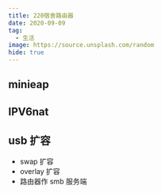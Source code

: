```yaml
---
title: 220宿舍路由器
date: 2020-09-09
tag:
  - 生活
image: https://source.unsplash.com/random
hide: true
---
```


## minieap

## IPV6nat

## usb 扩容

- swap 扩容
- overlay 扩容
- 路由器作 smb 服务端

